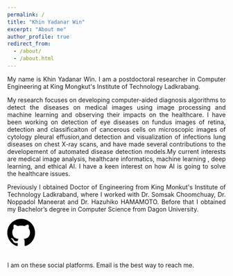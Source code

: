 ```yaml
---
permalink: /
title: "Khin Yadanar Win"
excerpt: "About me"
author_profile: true
redirect_from: 
  - /about/
  - /about.html
---
```

<link rel="stylesheet" href="https://maxcdn.bootstrapcdn.com/font-awesome/6.1.1/css/font-awesome.min.css">

<p align="justify">My name is Khin Yadanar Win. I am a postdoctoral researcher in Computer Engineering at King Mongkut's Institute of Technology Ladkrabang.</p>

<p align="justify">My research focuses on developing computer-aided diagnosis algorithms to detect the diseases on medical images using image processing and machine learning and observing their impacts on the healthcare. I have been working on detection of eye diseases on fundus images of retina, detection and classificaiton of cancerous cells on microscopic images of cytology pleural effusion,and detection and visualization of infections lung diseases on chest X-ray scans, and have made several contributions to the developement of automated disease detection models.My current interests are medical image analysis, healthcare informatics, machine learning , deep learning, and ethical AI. I have a keen interest on how AI is going to solve the healthcare issues.</p>

<p align="justify">Previously I obtained Doctor of Engineering from King Monkut's Institute of Technology Ladkraband, where I worked with Dr. Somsak Choomchuay, Dr. Noppadol Maneerat and Dr. Hazuhiko HAMAMOTO. Before that I obtained my Bachelor’s degree in Computer Science from Dagon University.</p>

![Semantic](https://github.com/kyadanarw/kyadanarw.github.io/blob/master/images/GitHub-Icon.png)

<br/>
I am on these social platforms. Email is the best way to reach me.
